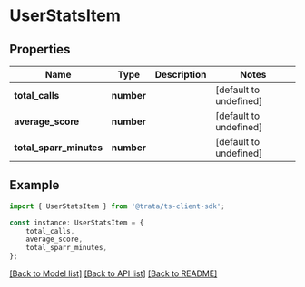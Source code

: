 # UserStatsItem


## Properties

Name | Type | Description | Notes
------------ | ------------- | ------------- | -------------
**total_calls** | **number** |  | [default to undefined]
**average_score** | **number** |  | [default to undefined]
**total_sparr_minutes** | **number** |  | [default to undefined]

## Example

```typescript
import { UserStatsItem } from '@trata/ts-client-sdk';

const instance: UserStatsItem = {
    total_calls,
    average_score,
    total_sparr_minutes,
};
```

[[Back to Model list]](../README.md#documentation-for-models) [[Back to API list]](../README.md#documentation-for-api-endpoints) [[Back to README]](../README.md)
